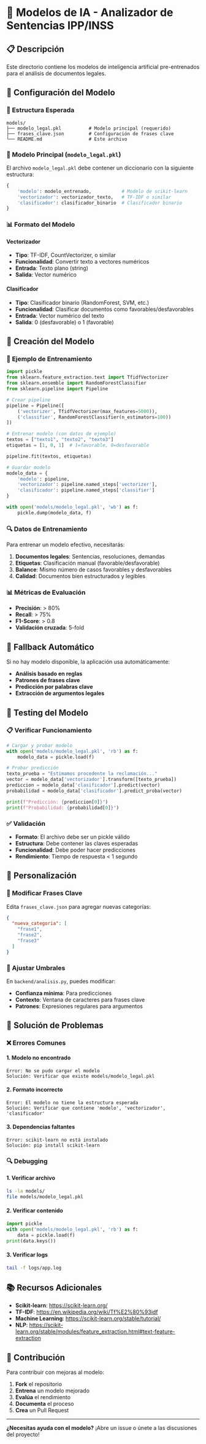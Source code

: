 # 🧠 Modelos de IA - Analizador de Sentencias IPP/INSS

## 📋 Descripción

Este directorio contiene los modelos de inteligencia artificial pre-entrenados para el análisis de documentos legales.

## 🔧 Configuración del Modelo

### 📁 Estructura Esperada

```
models/
├── modelo_legal.pkl          # Modelo principal (requerido)
├── frases_clave.json         # Configuración de frases clave
└── README.md                 # Este archivo
```

### 🎯 Modelo Principal (`modelo_legal.pkl`)

El archivo `modelo_legal.pkl` debe contener un diccionario con la siguiente estructura:

```python
{
    'modelo': modelo_entrenado,           # Modelo de scikit-learn
    'vectorizador': vectorizador_texto,   # TF-IDF o similar
    'clasificador': clasificador_binario  # Clasificador binario
}
```

### 📊 Formato del Modelo

#### Vectorizador
- **Tipo**: TF-IDF, CountVectorizer, o similar
- **Funcionalidad**: Convertir texto a vectores numéricos
- **Entrada**: Texto plano (string)
- **Salida**: Vector numérico

#### Clasificador
- **Tipo**: Clasificador binario (RandomForest, SVM, etc.)
- **Funcionalidad**: Clasificar documentos como favorables/desfavorables
- **Entrada**: Vector numérico del texto
- **Salida**: 0 (desfavorable) o 1 (favorable)

## 🚀 Creación del Modelo

### 📝 Ejemplo de Entrenamiento

```python
import pickle
from sklearn.feature_extraction.text import TfidfVectorizer
from sklearn.ensemble import RandomForestClassifier
from sklearn.pipeline import Pipeline

# Crear pipeline
pipeline = Pipeline([
    ('vectorizer', TfidfVectorizer(max_features=5000)),
    ('classifier', RandomForestClassifier(n_estimators=100))
])

# Entrenar modelo (con datos de ejemplo)
textos = ["texto1", "texto2", "texto3"]
etiquetas = [1, 0, 1]  # 1=favorable, 0=desfavorable

pipeline.fit(textos, etiquetas)

# Guardar modelo
modelo_data = {
    'modelo': pipeline,
    'vectorizador': pipeline.named_steps['vectorizer'],
    'clasificador': pipeline.named_steps['classifier']
}

with open('models/modelo_legal.pkl', 'wb') as f:
    pickle.dump(modelo_data, f)
```

### 🔍 Datos de Entrenamiento

Para entrenar un modelo efectivo, necesitarás:

1. **Documentos legales**: Sentencias, resoluciones, demandas
2. **Etiquetas**: Clasificación manual (favorable/desfavorable)
3. **Balance**: Mismo número de casos favorables y desfavorables
4. **Calidad**: Documentos bien estructurados y legibles

### 📊 Métricas de Evaluación

- **Precisión**: > 80%
- **Recall**: > 75%
- **F1-Score**: > 0.8
- **Validación cruzada**: 5-fold

## 🔄 Fallback Automático

Si no hay modelo disponible, la aplicación usa automáticamente:

- **Análisis basado en reglas**
- **Patrones de frases clave**
- **Predicción por palabras clave**
- **Extracción de argumentos legales**

## 🧪 Testing del Modelo

### 📋 Verificar Funcionamiento

```python
# Cargar y probar modelo
with open('models/modelo_legal.pkl', 'rb') as f:
    modelo_data = pickle.load(f)

# Probar predicción
texto_prueba = "Estimamos procedente la reclamación..."
vector = modelo_data['vectorizador'].transform([texto_prueba])
prediccion = modelo_data['clasificador'].predict(vector)
probabilidad = modelo_data['clasificador'].predict_proba(vector)

print(f"Predicción: {prediccion[0]}")
print(f"Probabilidad: {probabilidad[0]}")
```

### ✅ Validación

- **Formato**: El archivo debe ser un pickle válido
- **Estructura**: Debe contener las claves esperadas
- **Funcionalidad**: Debe poder hacer predicciones
- **Rendimiento**: Tiempo de respuesta < 1 segundo

## 🔧 Personalización

### 📝 Modificar Frases Clave

Edita `frases_clave.json` para agregar nuevas categorías:

```json
{
  "nueva_categoria": [
    "frase1",
    "frase2",
    "frase3"
  ]
}
```

### 🎯 Ajustar Umbrales

En `backend/analisis.py`, puedes modificar:

- **Confianza mínima**: Para predicciones
- **Contexto**: Ventana de caracteres para frases clave
- **Patrones**: Expresiones regulares para argumentos

## 🚨 Solución de Problemas

### ❌ Errores Comunes

#### 1. Modelo no encontrado
```
Error: No se pudo cargar el modelo
Solución: Verificar que existe models/modelo_legal.pkl
```

#### 2. Formato incorrecto
```
Error: El modelo no tiene la estructura esperada
Solución: Verificar que contiene 'modelo', 'vectorizador', 'clasificador'
```

#### 3. Dependencias faltantes
```
Error: scikit-learn no está instalado
Solución: pip install scikit-learn
```

### 🔍 Debugging

#### 1. Verificar archivo
```bash
ls -la models/
file models/modelo_legal.pkl
```

#### 2. Verificar contenido
```python
import pickle
with open('models/modelo_legal.pkl', 'rb') as f:
    data = pickle.load(f)
print(data.keys())
```

#### 3. Verificar logs
```bash
tail -f logs/app.log
```

## 📚 Recursos Adicionales

- **Scikit-learn**: https://scikit-learn.org/
- **TF-IDF**: https://en.wikipedia.org/wiki/Tf%E2%80%93idf
- **Machine Learning**: https://scikit-learn.org/stable/tutorial/
- **NLP**: https://scikit-learn.org/stable/modules/feature_extraction.html#text-feature-extraction

## 🤝 Contribución

Para contribuir con mejoras al modelo:

1. **Fork** el repositorio
2. **Entrena** un modelo mejorado
3. **Evalúa** el rendimiento
4. **Documenta** el proceso
5. **Crea** un Pull Request

---

**¿Necesitas ayuda con el modelo?** ¡Abre un issue o únete a las discusiones del proyecto!


